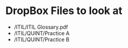 # DropBox Files to look at

* /ITIL/ITIL Glossary.pdf 
* /ITIL/QUINT/Practice A
* /ITIL/QUINT/Practice B
